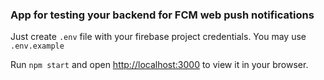 ### App for testing your backend for FCM web push notifications

Just create `.env` file with your firebase project credentials. You may use `.env.example`

Run `npm start` and open [http://localhost:3000](http://localhost:3000) to view it in your browser.


